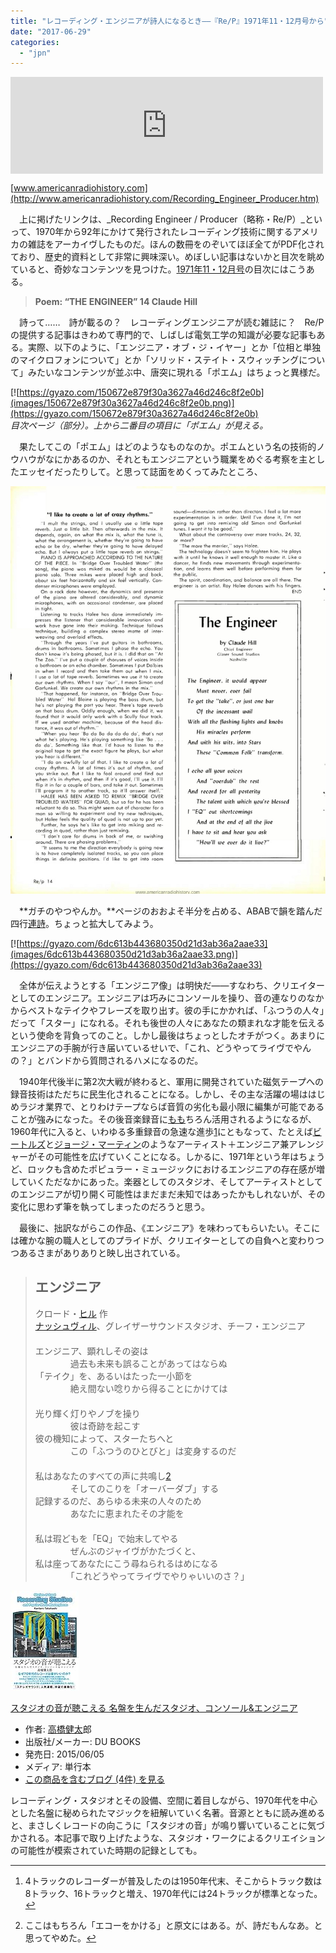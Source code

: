 ```yaml
---
title: "レコーディング・エンジニアが詩人になるとき――『Re/P』1971年11・12月号から"
date: "2017-06-29"
categories: 
  - "jpn"
---
```


<iframe src="https://hatenablog-parts.com/embed?url=http%3A%2F%2Fwww.americanradiohistory.com%2FRecording_Engineer_Producer.htm" title="RECORDING ENGINEER PRODUCER - Professional Studio and Audio magazine from 1970 to 1992" class="embed-card embed-webcard" scrolling="no" frameborder="0" style="display: block; width: 100%; height: 155px; max-width: 500px; margin: 10px 0px;"></iframe>

[www.americanradiohistory.com](http://www.americanradiohistory.com/Recording_Engineer_Producer.htm)

　上に掲げたリンクは、_Recording Engineer / Producer（略称・Re/P）_といって、1970年から92年にかけて発行されたレコーディング技術に関するアメリカの雑誌をアーカイヴしたものだ。ほんの数冊をのぞいてほぼ全てがPDF化されており、歴史的資料として非常に興味深い。めぼしい記事はないかと目次を眺めていると、奇妙なコンテンツを見つけた。[1971年11・12月号](http://www.americanradiohistory.com/Archive-Recording-Engineer/70s/Recording-1971-12.pdf)の目次にはこうある。

> **Poem: “THE ENGINEER” 14 Claude Hill**

　詩って……　詩が載るの？　レコーディングエンジニアが読む雑誌に？　Re/Pの提供する記事はきわめて専門的で、しばしば電気工学の知識が必要な記事もある。実際、以下のように、「エンジニア・オブ・ジ・イヤー」とか「位相と単独のマイクロフォンについて」とか「ソリッド・ステイト・スウィッチングについて」みたいなコンテンツが並ぶ中、唐突に現れる「ポエム」はちょっと異様だ。

[![https://gyazo.com/150672e879f30a3627a46d246c8f2e0b](images/150672e879f30a3627a46d246c8f2e0b.png)](https://gyazo.com/150672e879f30a3627a46d246c8f2e0b)  
_目次ページ（部分）。上から二番目の項目に「ポエム」が見える。_

　果たしてこの「ポエム」はどのようなものなのか。ポエムという名の技術的ノウハウがなにかあるのか、それともエンジニアという職業をめぐる考察を主としたエッセイだったりして。と思って誌面をめくってみたところ、

![f:id:tortoisetaughtus:20170630001257j:plain](images/20170630001257.jpg "f:id:tortoisetaughtus:20170630001257j:plain")

　**ガチのやつやんか。**ページのおおよそ半分を占める、ABABで韻を踏んだ四行[連詩](http://d.hatena.ne.jp/keyword/%CF%A2%BB%ED)。ちょっと拡大してみよう。

[![https://gyazo.com/6dc613b443680350d21d3ab36a2aae33](images/6dc613b443680350d21d3ab36a2aae33.png)](https://gyazo.com/6dc613b443680350d21d3ab36a2aae33)

　全体が伝えようとする「エンジニア像」は明快だ――すなわち、クリエイターとしてのエンジニア。エンジニアは巧みにコンソールを操り、音の連なりのなかからベストなテイクやフレーズを取り出す。彼の手にかかれば、「ふつうの人々」だって「スター」になれる。それも後世の人々にあなたの類まれな才能を伝えるという使命を背負ってのこと。しかし最後はちょっとしたオチがつく。あまりにエンジニアの手腕が行き届いているせいで、「これ、どうやってライヴでやんの？」とバンドから質問されるハメになるのだ。

　1940年代後半に第2次大戦が終わると、軍用に開発されていた磁気テープへの録音技術はただちに民生化されることになる。しかし、その主な活躍の場ははじめラジオ業界で、とりわけテープならば音質の劣化も最小限に編集が可能であることが強みになった。その後音楽録音に[もも](http://d.hatena.ne.jp/keyword/%A4%E2%A4%E2)ちろん活用されるようになるが、1960年代に入ると、いわゆる多重録音の急速な進歩[1](#fn:1)にともなって、たとえば[ビートルズ](http://d.hatena.ne.jp/keyword/%A5%D3%A1%BC%A5%C8%A5%EB%A5%BA)と[ジョージ・マーティン](http://d.hatena.ne.jp/keyword/%A5%B8%A5%E7%A1%BC%A5%B8%A1%A6%A5%DE%A1%BC%A5%C6%A5%A3%A5%F3)のようなアーティスト＋エンジニア兼アレンジャーがその可能性を広げていくことになる。しかるに、1971年という年はちょうど、ロックも含めたポピュラー・ミュージックにおけるエンジニアの存在感が増していくただなかにあった。楽器としてのスタジオ、そしてアーティストとしてのエンジニアが切り開く可能性はまだまだ未知ではあったかもしれないが、その変化に思わず筆を執ってしまったのだろうと思う。

　最後に、拙訳ながらこの作品、《エンジニア》を味わってもらいたい。そこには確かな腕の職人としてのプライドが、クリエイターとしての自負へと変わりつつあるさまがありありと映し出されている。

> ## エンジニア
> 
> クロード・[ヒル](http://d.hatena.ne.jp/keyword/%A5%D2%A5%EB) 作  
> [ナッシュヴィル](http://d.hatena.ne.jp/keyword/%A5%CA%A5%C3%A5%B7%A5%E5%A5%F4%A5%A3%A5%EB)、グレイザーサウンドスタジオ、チーフ・エンジニア  
> 　  
> エンジニア、顕れしその姿は  
> 　　　　過去も未来も誤ることがあってはならぬ  
> 「テイク」を、あるいはたった一小節を  
> 　　　　絶え間ない唸りから得ることにかけては  
> 　  
> 光り輝く灯りやノブを操り  
> 　　　　彼は奇跡を起こす  
> 彼の機知によって、スターたちへと  
> 　　　　この「ふつうのひとびと」は変身するのだ  
> 　  
> 私はあなたのすべての声に共鳴し[2](#fn:2)  
> 　　　　そしてのこりを「オーバーダブ」する  
> 記録するのだ、あらゆる未来の人々のため  
> 　　　　あなたに恵まれたその才能を  
> 　  
> 私は瑕どもを「EQ」で始末してやる  
> 　　　　ぜんぶのジャイヴがかたづくと、  
> 私は座ってあなたにこう尋ねられるはめになる  
> 　　　　「これどうやってライヴでやりゃいいのさ？」

[![スタジオの音が聴こえる 名盤を生んだスタジオ、コンソール&エンジニア](images/61pVqMljNnL._SL160_.jpg "スタジオの音が聴こえる 名盤を生んだスタジオ、コンソール&エンジニア")](http://www.amazon.co.jp/exec/obidos/ASIN/4907583516/tortoisetau09-22/)

[スタジオの音が聴こえる 名盤を生んだスタジオ、コンソール&エンジニア](http://www.amazon.co.jp/exec/obidos/ASIN/4907583516/tortoisetau09-22/)

- 作者: [高橋健太](http://d.hatena.ne.jp/keyword/%B9%E2%B6%B6%B7%F2%C2%C0)郎
- 出版社/メーカー: DU BOOKS
- 発売日: 2015/06/05
- メディア: 単行本
- [この商品を含むブログ (4件) を見る](http://d.hatena.ne.jp/asin/4907583516/tortoisetau09-22)

レコーディング・スタジオとその設備、空間に着目しながら、1970年代を中心とした名盤に秘められたマジックを紐解いていく名著。音源とともに読み進めると、まさしくレコードの向こうに「スタジオの音」が鳴り響いていることに気づかされる。本記事で取り上げたような、スタジオ・ワークによるクリエイションの可能性が模索されていた時期の記録としても。

* * *

1. 4トラックのレコーダーが普及したのは1950年代末、そこからトラック数は8トラック、16トラックと増え、1970年代には24トラックが標準となった。[↩](#fnref:1)
    
2. ここはもちろん「エコーをかける」と原文にはある。が、詩だもんなあ。と思ってやめた。[↩](#fnref:2)
